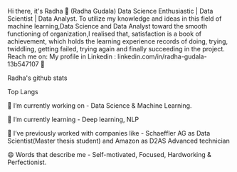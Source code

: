 Hi there, it's Radha 👋 (Radha Gudala)
Data Science Enthusiastic | Data Scientist | Data Analyst.
To utilize my knowledge and ideas in this field of machine learning,Data Science and Data Analyst toward the smooth functioning of organization,I realised that, satisfaction is a book of achievement, which holds the learning experience records of doing, trying, twiddling, getting failed, trying again and finally succeeding in the project.
Reach me on:
My profile in Linkedin : linkedin.com/in/radha-gudala-13b547107 💼

Radha's github stats

Top Langs

🔭 I’m currently working on - Data Science & Machine Learning.

🌱 I’m currently learning - Deep learning, NLP

👯 I’ve previously worked with companies like - Schaeffler AG as Data Scientist(Master thesis student) and Amazon as D2AS Advanced technician

😄 Words that describe me - Self-motivated, Focused, Hardworking & Perfectionist.
